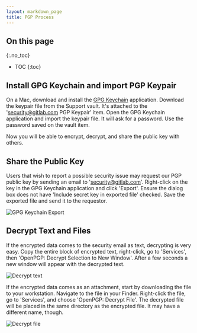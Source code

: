 ```yaml
---
layout: markdown_page
title: PGP Process
---
```


## On this page
{:.no_toc}

- TOC
{:toc}

## Install GPG Keychain and import PGP Keypair

On a Mac, download and install the [GPG Keychain](https://gpgtools.org) application. Download the keypair file from the Support vault. It's attached to the 'security@gitlab.com PGP Keypair' item. Open the GPG Keychain application and import the keypair file. It will ask for a password. Use the password saved on the vault item.

Now you will be able to encrypt, decrypt, and share the public key with others.

## Share the Public Key

Users that wish to report a possible security issue may request our PGP public key by sending an email to 'security@gitlab.com'. Right-click on the key in the GPG Keychain application and click 'Export'. Ensure the dialog box does not have 'Include secret key in exported file' checked. Save the exported file and send it to the requestor.

![GPG Keychain Export](/images/support/pgp/gpg_keychain_export.png)

## Decrypt Text and Files

If the encrypted data comes to the security email as text, decrypting is very easy. Copy the entire block of encrypted text, right-click, go to 'Services', then 'OpenPGP: Decrypt Selection to New Window'. After a few seconds a new window will appear with the decrypted text.

![Decrypt text](/images/support/pgp/decrypt_text.png)

If the encrypted data comes as an attachment, start by downloading the file to your workstation. Navigate to the file in your Finder. Right-click the file, go to 'Services', and choose 'OpenPGP: Decrypt File'. The decrypted file will be placed in the same directory as the encrypted file. It may have a different name, though.

![Decrypt file](/images/support/pgp/decrypt_file.png)
